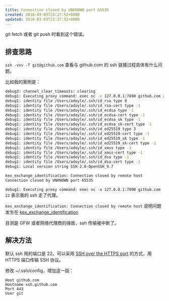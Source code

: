 ```yaml
---
title: Connection closed by UNKNOWN port 65535
created: 2016-03-03T23:27:52+0800
updated: 2016-03-03T23:27:52+0800
---
```



git fetch 或者 git push 时看到这个错误。

## 排查思路

`ssh -vvv -T git@github.com` 查看与 github.com 的 ssh 链接过程具体有什么问题。

比如我的案例是：

```sh
debug3: channel_clear_timeouts: clearing
debug1: Executing proxy command: exec nc -x 127.0.0.1:7890 github.com 22
debug1: identity file /Users/adoyle/.ssh/id_rsa type 0
debug1: identity file /Users/adoyle/.ssh/id_rsa-cert type -1
debug1: identity file /Users/adoyle/.ssh/id_ecdsa type -1
debug1: identity file /Users/adoyle/.ssh/id_ecdsa-cert type -1
debug1: identity file /Users/adoyle/.ssh/id_ecdsa_sk type -1
debug1: identity file /Users/adoyle/.ssh/id_ecdsa_sk-cert type -1
debug1: identity file /Users/adoyle/.ssh/id_ed25519 type 3
debug1: identity file /Users/adoyle/.ssh/id_ed25519-cert type -1
debug1: identity file /Users/adoyle/.ssh/id_ed25519_sk type -1
debug1: identity file /Users/adoyle/.ssh/id_ed25519_sk-cert type -1
debug1: identity file /Users/adoyle/.ssh/id_xmss type -1
debug1: identity file /Users/adoyle/.ssh/id_xmss-cert type -1
debug1: identity file /Users/adoyle/.ssh/id_dsa type -1
debug1: identity file /Users/adoyle/.ssh/id_dsa-cert type -1
debug1: Local version string SSH-2.0-OpenSSH_9.7

kex_exchange_identification: Connection closed by remote host
Connection closed by UNKNOWN port 65535
```

`debug1: Executing proxy command: exec nc -x 127.0.0.1:7890 github.com 22` 表示我的 ssh 走了代理。

`kex_exchange_identification: Connection closed by remote host` 说明问题发生在 [kex_exchange_identification](https://github.com/openssh/openssh-portable/blob/aee54878255d71bf93aa6e91bbd4eb1825c0d1b9/kex.c#L1237)

目测是 GFW 或者网络代理商的缘故，ssh 传输被中断了。

## 解决方法

默认 ssh 用的端口是 22。可以采用 [SSH over the HTTPS port](https://docs.github.com/en/authentication/troubleshooting-ssh/using-ssh-over-the-https-port) 的方式，用 HTTPS 端口传输 SSH 协议。

修改 ~/.ssh/config，增加这一段：

```
Host github.com
Hostname ssh.github.com
Port 443
User git
```
